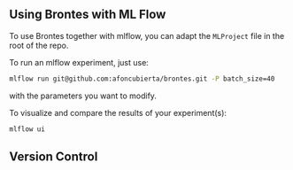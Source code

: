 ## Using Brontes with ML Flow

To use Brontes together with mlflow, you can adapt the `MLProject` file in the 
root of the repo.

To run an mlflow experiment, just use:

```sh
mlflow run git@github.com:afoncubierta/brontes.git -P batch_size=40
```

with the parameters you want to modify.

To visualize and compare the results of your experiment(s):

```sh
mlflow ui
```

## Version Control